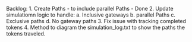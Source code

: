 Backlog:
    1. Create Paths - to include parallel Paths - Done
    2. Update simulatiomn logic to handle:
        a. Inclusive gateways
        b. parallel Paths
        c. Exclusive paths
        d. No gateway paths
    3. Fix issue with tracking completed tokens
    4. Method to diagram the simulation_log.txt to show the paths the tokens traveled. 
    
    